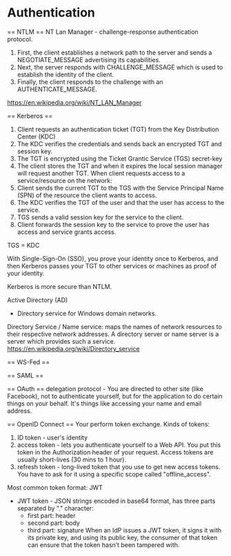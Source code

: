 # Authentication

== NTLM ==
NT Lan Manager - challenge-response authentication protocol.
1. First, the client establishes a network path to the server and sends a NEGOTIATE_MESSAGE advertising its capabilities.
2. Next, the server responds with CHALLENGE_MESSAGE which is used to establish the identity of the client.
3. Finally, the client responds to the challenge with an AUTHENTICATE_MESSAGE.

https://en.wikipedia.org/wiki/NT_LAN_Manager

== Kerberos ==
1. Client requests an authentication ticket (TGT) from the Key Distribution Center (KDC)
2. The KDC verifies the credentials and sends back an encrypted TGT and session key.
3. The TGT is encrypted using the Ticket Grantic Service (TGS) secret-key
4. The client stores the TGT and when it expires the local session manager will request another TGT.
When client requests access to a service/resource on the network:
5. Client sends the current TGT to the TGS with the Service Principal Name (SPN) of the resource the client wants to access.
6. The KDC verifies the TGT of the user and that the user has access to the service.
7. TGS sends a valid session key for the service to the client.
8. Client forwards the session key to the service to prove the user has access and service grants access.

TGS = KDC

With Single-Sign-On (SSO), you prove your identity once to Kerberos, and then Kerberos passes your TGT to other services or machines as proof of your identity.

Kerberos is more secure than NTLM.

Active Directory (AD)
- Directory service for Windows domain networks.


Directory Service / Name service: maps the names of network resources to their respective network addresses. A directory server or name server is a server which provides such a service.
https://en.wikipedia.org/wiki/Directory_service


== WS-Fed ==

== SAML ==


== OAuth ==
delegation protocol - You are directed to other site (like Facebook), not to authenticate yourself, but for the application to do certain things on your behalf. It's things like accessing your name and email address.

== OpenID Connect ==
Your perform token exchange. Kinds of tokens:
1. ID token - user's identity
2. access token - lets you authenticate yourself to a Web API. You put this token in the Authorization header of your request. Access tokens are usually short-lives (30 mins to 1 hour).
3. refresh token - long-lived token that you use to get new access tokens. You have to ask for it using a specific scope called "offline_access".

Most common token format: JWT
* JWT token - JSON strings encoded in base64 format, has three parts separated by "." character:
  - first part: header
  - second part: body
  - third part: signature
When an IdP issues a JWT token, it signs it with its private key, and using its public key, the consumer of that token can ensure that the token hasn’t been tampered with.

